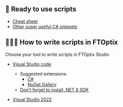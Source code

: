 ## 👾 Ready to use scripts

- [Cheat sheet](https://github.com/FactoryTalk-Optix/NetLogic_CheatSheet)
- [Other super useful C# snippets](https://gist.github.com/AlessioForafo)


## 🧑🏻‍💻 How to write scripts in FTOptix

Choose your tool to write scripts in FTOptix Studio

- [Visual Studio code](https://code.visualstudio.com)
  - Suggested extensions:
    - [C#](https://marketplace.visualstudio.com/items?itemName=ms-dotnettools.csharp)
    - [NuGet Gallery](https://marketplace.visualstudio.com/items?itemName=patcx.vscode-nuget-gallery)
  - [Don't forget to install .NET 8 SDK](https://dotnet.microsoft.com/en-us/download/dotnet/8.0)

- [Visual Studio 2022](https://visualstudio.microsoft.com/it/vs)
